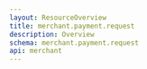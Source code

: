 ```yaml
---
layout: ResourceOverview
title: merchant.payment.request
description: Overview
schema: merchant.payment.request
api: merchant
---
```

